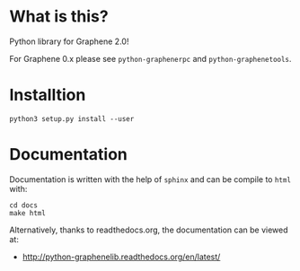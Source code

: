 # What is this?

Python library for Graphene 2.0!

For Graphene 0.x please see `python-graphenerpc` and `python-graphenetools`.

# Installtion

    python3 setup.py install --user

# Documentation

Documentation is written with the help of `sphinx` and can be compile to `html`
with:

    cd docs
    make html

Alternatively, thanks to readthedocs.org, the documentation can be viewed at:

 * http://python-graphenelib.readthedocs.org/en/latest/
